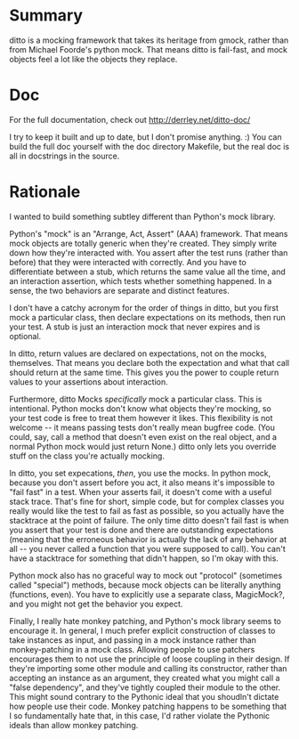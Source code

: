 # Summary
ditto is a mocking framework that takes its heritage from gmock, rather than
from Michael Foorde's python mock. That means ditto is fail-fast, and mock
objects feel a lot like the objects they replace.

# Doc

For the full documentation, check out http://derrley.net/ditto-doc/

I try to keep it built and up to date, but I don't promise anything. :) You can
build the full doc yourself with the doc directory Makefile, but the real doc
is all in docstrings in the source.

# Rationale

I wanted to build something subtley different than Python's mock library.

Python's "mock" is an "Arrange, Act, Assert" (AAA) framework. That means mock
objects are totally generic when they're created. They simply write down how
they're interacted with. You assert after the test runs (rather than before)
that they were interacted with correctly. And you have to differentiate between
a stub, which returns the same value all the time, and an interaction
assertion, which tests whether something happened. In a sense, the two
behaviors are separate and distinct features.

I don't have a catchy acronym for the order of things in ditto, but
you first mock a particular class, then declare expectations on its methods,
then run your test. A stub is just an interaction mock that never expires and
is optional.

In ditto, return values are declared on expectations, not on the mocks,
themselves. That means you declare both the expectation and what that call
should return at the same time. This gives you the power to couple return
values to your assertions about interaction.

Furthermore, ditto Mocks *specifically* mock a particular class. This is
intentional. Python mocks  don't know what objects they're mocking, so your
test code is free to treat them however it likes. This flexibility is not
welcome -- it means passing tests don't really mean bugfree code. (You could,
say, call a method that doesn't even exist on the real object, and a normal
Python mock would just return None.) ditto only lets you override stuff on the
class you're actually mocking.

In ditto, you set expecations, *then*, you use the mocks. In python mock,
because you don't assert before you act, it also means it's impossible to "fail
fast" in a test. When your asserts fail, it doesn't come with a useful stack
trace. That's fine for short, simple code, but for complex classes you really
would like the test to fail as fast as possible, so you actually have the
stacktrace at the point of failure. The only time ditto doesn't fail fast is
when you assert that your test is done and there are outstanding expectations
(meaning that the erroneous behavior is actually the lack of any behavior at
all -- you never called a function that you were supposed to call).  You can't
have a stacktrace for something that didn't happen, so I'm okay with this.

Python mock also has no graceful way to mock out "protocol" (sometimes called
"special") methods, because mock objects can be literally anything (functions,
even). You have to explicitly use a separate class, MagicMock?, and you might
not get the behavior you expect.

Finally, I really hate monkey patching, and Python's mock library seems to
encourage it. In general, I much prefer explicit construction of classes to
take instances as input, and passing in a mock instance rather than
monkey-patching in a mock class. Allowing people to use patchers encourages
them to not use the principle of loose coupling in their design. If they're
importing some other module and calling its constructor, rather than accepting
an instance as an argument, they created what you might call a "false
dependency", and they've tightly coupled their module to the other. This might
sound contrary to the Pythonic ideal that you shoudln't dictate how people use
their code. Monkey patching happens to be something that I so fundamentally
hate that, in this case, I'd rather violate the Pythonic ideals than allow
monkey patching.
